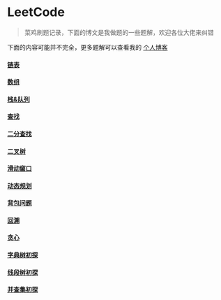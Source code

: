 # LeetCode
> 菜鸡刷题记录，下面的博文是我做题的一些题解，欢迎各位大佬来纠错

下面的内容可能并不完全，更多题解可以查看我的 [个人博客](http://imlgw.top)

#### [链表](http://imlgw.top/2019/02/27/leetcode-lian-biao/)

#### [数组](http://imlgw.top/2019/05/04/leetcode-shu-zu/)

#### [栈&队列](http://imlgw.top/2019/10/01/leetcode-zhan-dui-lie/)

#### [查找](http://imlgw.top/2019/09/15/leetcode-cha-zhao/) 

#### [二分查找](http://imlgw.top/2019/12/06/leetcode-er-fen-cha-zhao/) 

#### [二叉树](http://imlgw.top/2019/11/06/leetcode-er-cha-shu/)

#### [滑动窗口](http://imlgw.top/2019/07/20/leetcode-hua-dong-chuang-kou/) 

#### [动态规划](http://imlgw.top/2019/09/01/leetcode-dong-tai-gui-hua/) 

#### [背包问题](http://imlgw.top/2019/11/29/leetcode-bei-bao-wen-ti/) 

#### [回溯](http://imlgw.top/2019/10/10/leetcode-hui-su/) 

#### [贪心](http://imlgw.top/2020/01/21/leetcode-tan-xin/)

#### [字典树初探](http://imlgw.top/2019/12/17/zi-dian-shu/)

#### [线段树初探](http://imlgw.top/2019/12/09/xian-duan-shu/) 

#### [并查集初探](http://imlgw.top/2020/02/02/bing-cha-ji/) 
